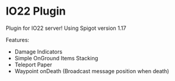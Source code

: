 # IO22 Plugin 
Plugin for IO22 server!
Using Spigot version 1.17

Features:
- Damage Indicators
- Simple OnGround Items Stacking
- Teleport Paper
- Waypoint onDeath (Broadcast message position when death) 
